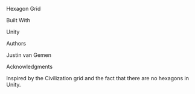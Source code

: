 Hexagon Grid

Built With

Unity

Authors

Justin van Gemen

Acknowledgments

Inspired by the Civilization grid and the fact that there are no hexagons in Unity.
